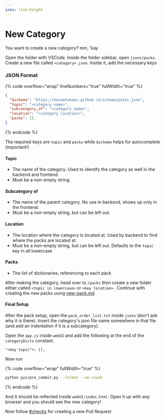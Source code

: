 ```yaml
---
icon: line-height
---
```


# New Category

You want to create a new category? mm, 'kay

Open the folder with VSCode. Inside the folder sidebar, open `jsons/packs`. Create a new file called `<category>.json`. Inside it, add the necessary keys

### JSON Format

{% code overflow="wrap" lineNumbers="true" fullWidth="true" %}
```json
{
  "$schema": "https://becomtweaks.github.io/schema/packs.json",
  "topic": "<category name>",
  "subcategory_of": "<category name>",
  "location": "<category location>",
  "packs": []
}
```
{% endcode %}

The required keys are `topic` and `packs` while `$schema` helps for autocomplete (important!)

#### Topic

* The name of the category. Used to identify the category as well in the backend and frontend.
* Must be a non-empty string.

#### Subcategory of

* The name of the parent category. No use in backend, shows up only in the frontend.
* Must be a non-empty string, but can be left out.

#### Location

* The location where the category is located at. Used by backend to find where the packs are located at.
* Must be a non-empty string, but can be left out. Defaults to the `topic` key in all lowercase

#### Packs

* The list of dictionaries, referencing to each pack

After making the category, head over to `/packs` then create a new folder either called `<topic in lowercase>` or  `<key location>.` Continue with creating the new packs using [new-pack.md](creating-a/new-pack.md "mention")

#### Final Setup

After the pack setup, open the `pack_order_list.txt` inside `jsons` (don't ask why it is there). Insert the category's json file name somewhere in that file (and add an indentation if it is a subcategory).

Open the `app.js` inside `webUI` and add the following at the end of the `categoryDicts` constant.

`"<key topic">: [],`&#x20;

Now run

{% code overflow="wrap" fullWidth="true" %}
```sh
python pys/pre_commit.py --format --no-stash
```
{% endcode %}

And it should be reflected inside `webUI/index.html`. Open it up with any browser and you should see the new category!

Now follow [#checks](creating-a/new-pack.md#checks "mention") for creating a new Pull Request

